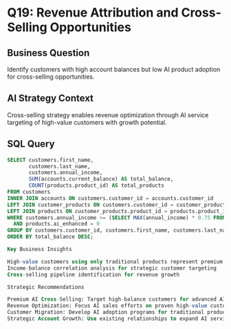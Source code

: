 # Q19: Revenue Attribution and Cross-Selling Opportunities

## Business Question
Identify customers with high account balances but low AI product adoption for cross-selling opportunities.

## AI Strategy Context
Cross-selling strategy enables revenue optimization through AI service targeting of high-value customers with growth potential.

## SQL Query
```sql
SELECT customers.first_name,
       customers.last_name,
       customers.annual_income,
       SUM(accounts.current_balance) AS total_balance,
       COUNT(products.product_id) AS total_products
FROM customers
INNER JOIN accounts ON customers.customer_id = accounts.customer_id
LEFT JOIN customer_products ON customers.customer_id = customer_products.customer_id
LEFT JOIN products ON customer_products.product_id = products.product_id
WHERE customers.annual_income >= (SELECT MAX(annual_income) * 0.75 FROM customers)
  AND products.ai_enhanced = 0 
GROUP BY customers.customer_id, customers.first_name, customers.last_name, customers.annual_income
ORDER BY total_balance DESC;

Key Business Insights

High-value customers using only traditional products represent premium AI opportunities
Income-balance correlation analysis for strategic customer targeting
Cross-selling pipeline identification for revenue growth

Strategic Recommendations

Premium AI Cross-Selling: Target high-balance customers for advanced AI services
Revenue Optimization: Focus AI sales efforts on proven high-value customers
Customer Migration: Develop AI adoption programs for traditional product users
Strategic Account Growth: Use existing relationships to expand AI service penetration
